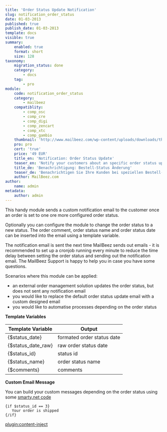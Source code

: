 ```yaml
---
title: 'Order Status Update Notification'
slug: notification_order_status
date: 01-03-2013
published: true
publish_date: 01-03-2013
template: docs
visible: true
summary:
    enabled: true
    format: short
    size: 128
taxonomy:
    migration_status: done
    category:
        - docs
    tag:
        - pro
module:
    code: notification_order_status
    category:
        - mailbeez
    compatiblity:
        - comp_osc
        - comp_cre
        - comp_digi
        - comp_zencart
        - comp_xtc
        - comp_gambio
    thumbnail: 'http://www.mailbeez.com/wp-content/uploads/downloads/thumbnails/2013/03/icon_32.png'
    pro: pro
    cert: 'true'
    price: '49 EUR'
    title_en: 'Notification: Order Status Update'
    teaser_en: 'Notify your customers about an specific order status update, e.g. to send a delivery tracking link'
    title_de: 'Benachrichtigung: Bestell-Status Änderung'
    teaser_de: 'Benachrichtigen Sie Ihre Kunden bei speziellen Bestell-Status Änderungen, z.B. um einen Link zur Paket-Verfolgung zu schicken'
    author: MailBeez.com
author:
    name: admin
metadata:
    author: admin
---
```


This handy module sends a custom notification email to the customer once an order is set to one ore more configured order status.

Optionally you can configure the module to change the order status to a new status. The order comment, order status name and order status date can be inserted into the email using a template variable.

The notification email is sent the next time MailBeez sends out emails - it is recommended to set up a cronjob running every minute to reduce the time delay between setting the order status and sending out the notification email. The MailBeez Support is happy to help you in case you have some questions.

Scenarios where this module can be applied:

- an external order management solution updates the order status, but does not sent any notification email
- you would like to replace the default order status update email with a custom designed email
- you would like to automatise processes depending on the order status

**Template Variables**


| Template Variable  | Output                                  |
|--------------------|-----------------------------------------|
| {$status_date}     | formated order status date              |
| {$status_date_raw} | raw order status date                   |
| {$status_id}       | status id                               |
| {$status_name}     | order status name                       |
| {$comments}        | comments                                |


**Custom Email Message**

You can build your custom messages depending on the order status using some [smarty.net code](http://www.smarty.net/docs/en/language.function.if.tpl)

    {if $status_id == 3}
       Your order is shipped
    {/if}



[plugin:content-inject](/content_blocks/pro_responsive_template)
